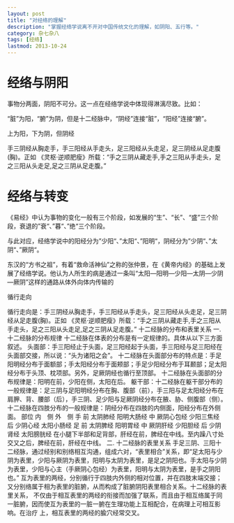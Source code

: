 ```yaml
---
layout: post
title: "对经络的理解"
description: "掌握经络学说离不开对中国传统文化的理解，如阴阳、五行等。"
category: 杂七杂八
tags: [经络]
lastmod: 2013-10-24
---
```


# 经络与阴阳

事物分两面，阴阳不可分。这一点在经络学说中体现得淋漓尽致。比如：



“脏”为阳，“腑”为阴，但是十二经脉中，“阴经”连接“脏”，“阳经”连接“腑”。

上为阳，下为阴，但阴经

手三阴经从胸走手，手三阳经从手走头，足三阳经从头走足，足三阴经从足走腹(胸)。正如 《灵枢·逆顺肥瘦》所载：“手之三阴从藏走手,手之三阳从手走头，足之三阳从头走足,足之三阴从足走腹。”



# 经络与转变

《易经》中认为事物的变化一般有三个阶段，如发展的“生”、“长”、“盛”三个阶段，衰退的”衰“、”暮“、”绝“三个阶段。

与此对应，经络学说中的阳经分为”少阳“、”太阳“、”阳明“，阴经分为”少阴“、”太阴“、”厥阴“。

东汉的“方书之祖”，有着“救命活神仙”之称的张仲景，在《黄帝内经》的基础上发展了经络学说。他认为人所生的病是通过一条叫“太阳—阳明—少阳—太阴—少阴—厥阴”这样的通路从体外向体内传输的



循行走向

循行走向是：手三阴经从胸走手，手三阳经从手走头，足三阳经从头走足，足三阴经从足走腹(胸)。正如 《灵枢·逆顺肥瘦》所载：“手之三阴从藏走手,手之三阳从手走头，足之三阳从头走足,足之三阴从足走腹。”
十二经脉的分布和表里关系
一.  十二经脉的分布规律
十二经脉在体表的分布是有一定规律的。具体从以下三方面叙述。
头面部：手三阳经止于头面，足三阳经起于头面，手三阳经与足三阳经在头面部交接，所以说：“头为诸阳之会”。
十二经脉在头面部分布的特点是：手足阳明经分布于面额部；手太阳经分布于面颊部；手足少阳经分布于耳颞部；足太阳经分布于头顶、枕项部。另外，足厥阴经也循行至顶部。
十二经脉在头面部的分布规律是：阳明在前，少阳在侧，太阳在后。
躯干部：十二经脉在躯干部分布的一般规律是：足三阴与足阳明经分布在胸、腹部（前），手三阳与足太阳经分布在肩胛、背、腰部（后），手三阴、足少阳与足厥阴经分布在腋、胁、侧腹部（侧）。
十二经脉在四肢分布的一般规律是：阴经分布在四肢的内侧面，阳经分布在外侧面。
部位
内　侧
外　侧
手
前
太阴肺经
阳明大肠经
中
厥阴心包经
少阳三焦经
后
少阴心经
太阳小肠经
足
前
太阴脾经
阳明胃经
中
厥阴肝经
少阳胆经
后
少阴肾经
太阳膀胱经
在小腿下半部和足背部，肝经在前，脾经在中线。至内躁八寸处交又之后，脾经在前，肝经在中线。
二.  十二经脉的表里关系
手足三阴、三阳十二经脉，通过经别和别络相互沟通，组成六对，“表里相合”关系，即“足太阳与少阴为表里，少阳与厥阴为表里，阳明与太阴为表里，是足之阴阳也。手太阳与少阴为表里，少阳与心主（手厥阴心包经）为表里，阳明与太阴为表里，是手之阴阳也。”
互为表里的两经，分别循行于四肢内外侧的相对位置，并在四肢末端交接；又分别络属于相为表里的脏腑，从而构成了脏腑阴阳表里相合关系。十二经脉的表里关系， 不仅由于相互表里的两经的衔接而加强了联系，而且由于相互络属于同一脏腑，因而使互为表里的一脏一腑在生理功能上互相配合，在病理上可相互影响。在治疗 上，相互表里的两经的腧穴经常交叉。